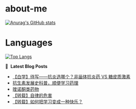 # about-me
[![Anurag's GitHub stats](https://github-readme-stats.vercel.app/api?username=whitewatercn)](https://github.com/anuraghazra/github-readme-stats)

# Languages
[![Top Langs](https://github-readme-stats.vercel.app/api/top-langs/?username=whitewatercn)](https://github.com/anuraghazra/github-readme-stats)

📕 &nbsp;**Latest Blog Posts**
<!-- BLOG-POST-LIST:START -->
- [【白学】待写——抗炎选哪个？非甾体抗炎药 VS 糖皮质激素](https://forum.beginner.center/t/topic/940/3)
- [抗生素发展史科普，顺便学习药理](https://forum.beginner.center/t/topic/1407/1)
- [喹诺酮类药物](https://forum.beginner.center/t/topic/1406/1)
- [【转载】自律的危害](https://forum.beginner.center/t/topic/1405/1)
- [【转载】如何把学习变成一种快乐？](https://forum.beginner.center/t/topic/1404/1)
<!-- BLOG-POST-LIST:END -->
